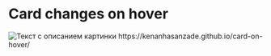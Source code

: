 # Card changes on hover
<image src="/images/picture.jpg" alt="Текст с описанием картинки">
https://kenanhasanzade.github.io/card-on-hover/
